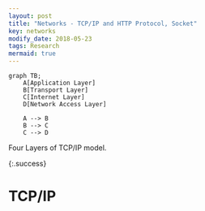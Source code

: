```yaml
---
layout: post
title: "Networks - TCP/IP and HTTP Protocol, Socket"
key: networks
modify_date: 2018-05-23
tags: Research
mermaid: true
---
```


```mermaid
graph TB;
    A[Application Layer]
    B[Transport Layer]
    C[Internet Layer]
    D[Network Access Layer]
   
    A --> B
    B --> C
    C --> D
```

Four Layers of TCP/IP model.

{:.success}

<!--more-->

# TCP/IP

